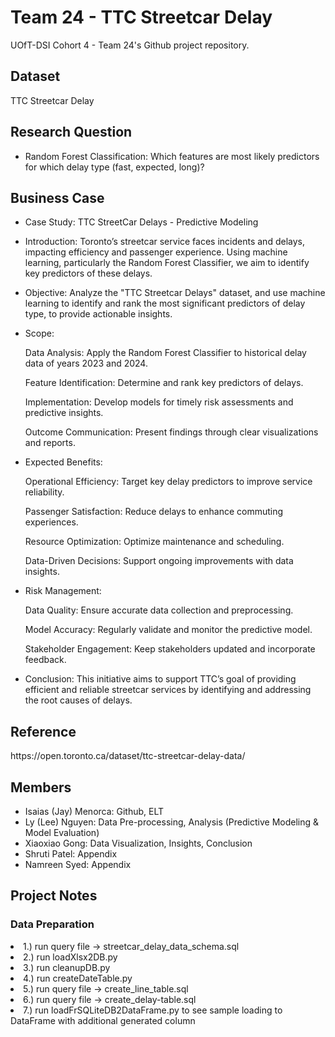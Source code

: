 # Team 24 - TTC Streetcar Delay

UOfT-DSI Cohort 4 - Team 24's Github project repository.

<h2>Dataset</h2>
TTC Streetcar Delay

<h2>Research Question</h2>
<ul>
  <li>Random Forest Classification: Which features are most likely predictors for which delay type (fast, expected, long)?</li> 
</ul>

<h2>Business Case</h2>
<ul>
  <li>Case Study: TTC StreetCar Delays - Predictive Modeling </li> 
</ul>

<ul>
  <li>Introduction: Toronto’s streetcar service faces incidents and delays, impacting efficiency and passenger experience. Using machine learning, particularly the Random Forest Classifier, we aim to identify key predictors of these delays.</li> 
</ul>

<ul>
  <li>Objective: Analyze the "TTC Streetcar Delays" dataset, and use machine learning to identify and rank the most significant predictors of delay type, to provide actionable insights.</li> 
</ul>

<ul>
  <li>Scope:

Data Analysis: Apply the Random Forest Classifier to historical delay data of years 2023 and 2024.

Feature Identification: Determine and rank key predictors of delays.

Implementation: Develop models for timely risk assessments and predictive insights.

Outcome Communication: Present findings through clear visualizations and reports.</li> 
</ul>


<ul>
  <li>Expected Benefits:

Operational Efficiency: Target key delay predictors to improve service reliability.

Passenger Satisfaction: Reduce delays to enhance commuting experiences.

Resource Optimization: Optimize maintenance and scheduling.

Data-Driven Decisions: Support ongoing improvements with data insights.</li> 
</ul>

<ul>
  <li>Risk Management:

Data Quality: Ensure accurate data collection and preprocessing.

Model Accuracy: Regularly validate and monitor the predictive model.

Stakeholder Engagement: Keep stakeholders updated and incorporate feedback.</li> 
</ul>

<ul>
  <li>Conclusion: This initiative aims to support TTC’s goal of providing efficient and reliable streetcar services by identifying and addressing the root causes of delays.</li> 
</ul> 


<h2>Reference</h2>
https://open.toronto.ca/dataset/ttc-streetcar-delay-data/

<h2>Members</h2>
<ul>
  <li>Isaias (Jay) Menorca: Github, ELT </li>
  <li>Ly (Lee) Nguyen: Data Pre-processing, Analysis (Predictive Modeling & Model Evaluation)</li>
  <li>Xiaoxiao Gong: Data Visualization, Insights, Conclusion</li>
  <li>Shruti Patel: Appendix</li>
  <li>Namreen Syed: Appendix</li>
  
  
</ul>


<h2>Project Notes</h2>
<h3>Data Preparation</h3>
<li>1.) run query file -> streetcar_delay_data_schema.sql</li>
<li>2.) run loadXlsx2DB.py</li>
<li>3.) run cleanupDB.py</li>
<li>4.) run createDateTable.py</li>
<li>5.) run query file -> create_line_table.sql</li>
<li>6.) run query file -> create_delay-table.sql</li>
<li>7.) run loadFrSQLiteDB2DataFrame.py to see sample loading to DataFrame with additional generated column</li>
